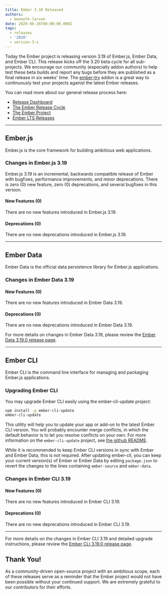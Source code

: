 ```yaml
---
title: Ember 3.19 Released
authors:
  - kenneth-larsen
date: 2020-06-26T00:00:00.000Z
tags:
  - releases
  - '2020'
  - version-3-x
---
```



Today the Ember project is releasing version 3.19 of Ember.js, Ember Data, and Ember CLI. This release kicks off the 3.20 beta cycle for all sub-projects. We encourage our community (especially addon authors) to help test these beta builds and report any bugs before they are published as a final release in six weeks' time. The [ember-try](https://github.com/ember-cli/ember-try) addon is a great way to continuously test your projects against the latest Ember releases.

You can read more about our general release process here:

- [Release Dashboard](http://emberjs.com/releases/)
- [The Ember Release Cycle](http://emberjs.com/blog/2013/09/06/new-ember-release-process.html)
- [The Ember Project](http://emberjs.com/blog/2015/06/16/ember-project-at-2-0.html)
- [Ember LTS Releases](http://emberjs.com/blog/2016/02/25/announcing-embers-first-lts.html)

---

## Ember.js

Ember.js is the core framework for building ambitious web applications.

### Changes in Ember.js 3.19

Ember.js 3.19 is an incremental, backwards compatible release of Ember with bugfixes, performance improvements, and minor deprecations. There is zero (0) new feature, zero (0) deprecations, and several bugfixes in this version.

#### New Features (0)

There are no new features introduced in Ember.js 3.19.

#### Deprecations (0)

There are no new deprecations introduced in Ember.js 3.19.

---

## Ember Data

Ember Data is the official data persistence library for Ember.js applications.

### Changes in Ember Data 3.19

#### New Features (0)

There are no new features introduced in Ember Data 3.19.

#### Deprecations (0)

There are no new deprecations introduced in Ember Data 3.19.

For more details on changes in Ember Data 3.19, please review the
[Ember Data 3.19.0 release page](https://github.com/emberjs/data/releases/tag/v3.19.0).

---

## Ember CLI

Ember CLI is the command line interface for managing and packaging Ember.js applications.

### Upgrading Ember CLI

<!--alex ignore easy-->
You may upgrade Ember CLI easily using the ember-cli-update project:

```bash
npm install -g ember-cli-update
ember-cli-update
```

This utility will help you to update your app or add-on to the latest Ember CLI version. You will probably encounter merge conflicts, in which the default behavior is to let you resolve conflicts on your own. For more information on the `ember-cli-update` project, see [the github README](https://github.com/ember-cli/ember-cli-update).

While it is recommended to keep Ember CLI versions in sync with Ember and Ember Data, this is not required. After updating ember-cli, you can keep your current version(s) of Ember or Ember Data by editing `package.json` to revert the changes to the lines containing `ember-source` and `ember-data`.

### Changes in Ember CLI 3.19

#### New Features (0)

There are no new features introduced in Ember CLI 3.19.

#### Deprecations (0)

There are no new deprecations introduced in Ember CLI 3.19.

---

For more details on the changes in Ember CLI 3.19 and detailed upgrade
instructions, please review the [Ember CLI 3.19.0 release page](https://github.com/ember-cli/ember-cli/releases/tag/v3.19.0).

## Thank You!

As a community-driven open-source project with an ambitious scope, each of these releases serve as a reminder that the Ember project would not have been possible without your continued support. We are extremely grateful to our contributors for their efforts.
